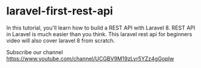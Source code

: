 # laravel-first-rest-api
In this tutorial, you'll learn how to build a REST API with Laravel 8. REST API in Laravel is much easier than you think. This laravel rest api for beginners video will also cover laravel 8 from scratch.

Subscribe our channel https://www.youtube.com/channel/UCGBV9M19zLyr5YZz4gGoplw
